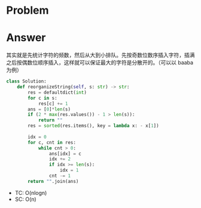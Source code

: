 # Problem
# Answer
其实就是先统计字符的频数，然后从大到小排队。先按奇数位数序插入字符，插满之后按偶数位顺序插入，这样就可以保证最大的字符是分散开的。（可以以 baaba 为例）
```python
class Solution:
    def reorganizeString(self, s: str) -> str:
        res = defaultdict(int)
        for c in s:
            res[c] += 1
        ans = [0]*len(s)
        if (2 * max(res.values()) - 1 > len(s)):
            return ""
        res = sorted(res.items(), key = lambda x: - x[1])
        
        idx = 0
        for c, cnt in res:
            while cnt > 0:
                ans[idx] = c
                idx += 2
                if idx >= len(s):
                    idx = 1
                cnt -= 1
        return "".join(ans)
```
- TC: O(nlogn)
- SC: O(n)
